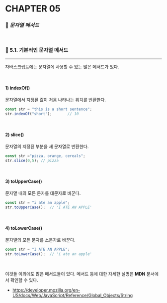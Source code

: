 #  CHAPTER 05

###  :pencil: ***문자열 메서드***

<br>

### :page_facing_up: 5.1. 기본적인 문자열 메서드

---

자바스크립트에는 문자열에 사용할 수 있는 많은 메서드가 있다. 

<br>

#### 1) indexOf()

문자열에서 지정된 값이 처음 나타나는 위치를 반환한다. 

```javascript
const str = "this is a short sentence";
str.indexOf("short");		// 10
```

<br>

#### 2) slice()

문자열의 지정된 부분을 새 문자열로 반환한다. 

```javascript
const str ="pizza, orange, cereals";
str.slice(0,5);	// pizza
```

<br>

#### 3) toUpperCase()

문자열 내의 모든 문자를 대문자로 바꾼다.

```javascript
const str = "i ate an apple";
str.toUpperCase();	// 'I ATE AN APPLE'
```

<br>

#### 4) toLowerCase()

문자열의 모든 문자를 소문자로 바꾼다.

```javascript
const str = "I ATE AN APPLE";
str.toLowerCase();	// 'i ate an apple'
```

<br>

이것들 이외에도 많은 메서드들이 있다. 메서드 등에 대한 자세한 설명은 **MDN** 문서에서 확인할 수 있다.

- https://developer.mozilla.org/en-US/docs/Web/JavaScript/Reference/Global_Objects/String

<br>





